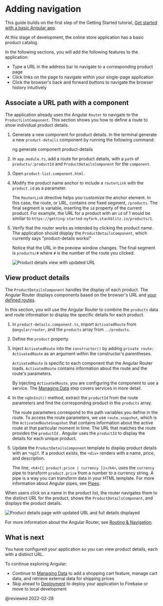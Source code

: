 # Adding navigation

This guide builds on the first step of the Getting Started tutorial, [Get started with a basic Angular app](start "Get started with a basic Angular app").

At this stage of development, the online store application has a basic product catalog.

In the following sections, you will add the following features to the application:

*   Type a URL in the address bar to navigate to a corresponding product page
*   Click links on the page to navigate within your single-page application
*   Click the browser's back and forward buttons to navigate the browser history intuitively

<a id="define-routes"></a>

## Associate a URL path with a component

The application already uses the Angular `Router` to navigate to the `ProductListComponent`.
This section shows you how to define a route to show individual product details.

1.  Generate a new component for product details.
    In the terminal generate a new `product-details` component by running the following command:

    <code-example format="shell" language="shell">

    ng generate component product-details

    </code-example>

1.  In `app.module.ts`, add a route for product details, with a `path` of `products/:productId` and `ProductDetailsComponent` for the `component`.

    <code-example header="src/app/app.module.ts" path="getting-started/src/app/app.module.ts" region="product-details-route"></code-example>

1.  Open `product-list.component.html`.

1.  Modify the product name anchor to include a `routerLink` with the `product.id` as a parameter.

    <code-example header="src/app/product-list/product-list.component.html" path="getting-started/src/app/product-list/product-list.component.html" region="router-link"></code-example>

    The `RouterLink` directive helps you customize the anchor element.
    In this case, the route, or URL, contains one fixed segment, `/products`.
    The final segment is variable, inserting the `id` property of the current product.
    For example, the URL for a product with an `id` of 1 would be similar to `https://getting-started-myfork.stackblitz.io/products/1`.

1.  Verify that the router works as intended by clicking the product name.
    The application should display the `ProductDetailsComponent`, which currently says "product-details works!"

    Notice that the URL in the preview window changes.
    The final segment is `products/#` where `#` is the number of the route you clicked.

    <div class="lightbox">

    <img alt="Product details view with updated URL" src="generated/images/guide/start/product-details-works.png">

    </div>

## View product details

The `ProductDetailsComponent` handles the display of each product.
The Angular Router displays components based on the browser's URL and [your defined routes](#define-routes).

In this section, you will use the Angular Router to combine the `products` data and route information to display the specific details for each product.

1.  In `product-details.component.ts`, import `ActivatedRoute` from `@angular/router`, and the `products` array from `../products`.

    <code-example header="src/app/product-details/product-details.component.ts" path="getting-started/src/app/product-details/product-details.component.1.ts" region="imports"></code-example>

1.  Define the `product` property.

    <code-example header="src/app/product-details/product-details.component.ts" path="getting-started/src/app/product-details/product-details.component.1.ts" region="product-prop"></code-example>

1.  Inject `ActivatedRoute` into the `constructor()` by adding `private route: ActivatedRoute` as an argument within the constructor's parentheses.

    <code-example header="src/app/product-details/product-details.component.ts" path="getting-started/src/app/product-details/product-details.component.1.ts" region="props-methods"></code-example>

    `ActivatedRoute` is specific to each component that the Angular Router loads.
    `ActivatedRoute` contains information about the route and the route's parameters.

    By injecting `ActivatedRoute`, you are configuring the component to use a service.
    The [Managing Data](start/start-data "Try it: Managing Data") step covers services in more detail.

1.  In the `ngOnInit()` method, extract the `productId` from the route parameters and find the corresponding product in the `products` array.

    <code-example header="src/app/product-details/product-details.component.ts" path="getting-started/src/app/product-details/product-details.component.1.ts" region="get-product"></code-example>

    The route parameters correspond to the path variables you define in the route.
    To access the route parameters, we use `route.snapshot`, which is the `ActivatedRouteSnapshot` that contains information about the active route at that particular moment in time.
    The URL that matches the route provides the `productId` .
    Angular uses the `productId` to display the details for each unique product.

1.  Update the `ProductDetailsComponent` template to display product details with an `*ngIf`.
    If a product exists, the `<div>` renders with a name, price, and description.

    <code-example header="src/app/product-details/product-details.component.html" path="getting-started/src/app/product-details/product-details.component.html" region="details"></code-example>

    The line, `<h4>{{ product.price | currency }}</h4>`, uses the `currency` pipe to transform `product.price` from a number to a currency string.
    A pipe is a way you can transform data in your HTML template.
    For more information about Angular pipes, see [Pipes](guide/pipes "Pipes").

When users click on a name in the product list, the router navigates them to the distinct URL for the product, shows the `ProductDetailsComponent`, and displays the product details.

<div class="lightbox">

<img alt="Product details page with updated URL and full details displayed" src="generated/images/guide/start/product-details-routed.png">

</div>

For more information about the Angular Router, see [Routing & Navigation](guide/router "Routing & Navigation guide").

## What is next

You have configured your application so you can view product details, each with a distinct URL.

To continue exploring Angular:

*   Continue to [Managing Data](start/start-data "Try it: Managing Data") to add a shopping cart feature, manage cart data, and retrieve external data for shipping prices
*   Skip ahead to [Deployment](start/start-deployment "Try it: Deployment") to deploy your application to Firebase or move to local development

@reviewed 2022-02-28
